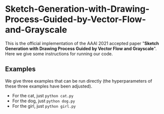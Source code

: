 # Sketch-Generation-with-Drawing-Process-Guided-by-Vector-Flow-and-Grayscale
This is the official implementation of the AAAI 2021 accepted paper "**Sketch Generation with Drawing Process Guided by Vector Flow and Grayscale**". Here we give some instructions for running our code.
## Examples
We give three examples that can be run directly (the hyperparameters of these three examples have been adjusted).  
- For the cat, just `python cat.py`   
- For the dog, just `python dog.py`   
- For the girl, just `python girl.py`   
